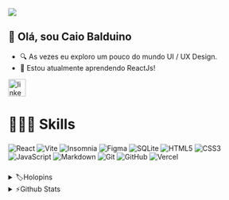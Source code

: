 <img src="https://cdn.discordapp.com/attachments/1070908868969910387/1157506253766008863/card_presentation.png?ex=6518db34&is=651789b4&hm=690290b400aff0e07d73dbecafc43840b82c7a02717009040d58e3dcdac5dd71&"/>
<h2>👋 Olá, sou Caio Balduino</h2>

- 🔍 As vezes eu exploro um pouco do mundo UI / UX Design.
- 🌱 Estou atualmente aprendendo ReactJs!
  
<div align="left">
  <a href="https://www.linkedin.com/in/caio-balduino/" target="_blank">
    <img src="https://img.shields.io/static/v1?message=LinkedIn&logo=linkedin&label=&color=0077B5&logoColor=white&labelColor=&style=for-the-badge" height="35" alt="linkedin logo"  />
  </a>
</div>

###

<h1 align="left">🧑🏻‍💻 Skills</h1>

###
![React](https://img.shields.io/badge/react-%2320232a.svg?style=for-the-badge&logo=react&logoColor=%2361DAFB)
![Vite](https://img.shields.io/badge/vite-%23646CFF.svg?style=for-the-badge&logo=vite&logoColor=white)
![Insomnia](https://img.shields.io/badge/Insomnia-black?style=for-the-badge&logo=insomnia&logoColor=5849BE)
![Figma](https://img.shields.io/badge/figma-%23F24E1E.svg?style=for-the-badge&logo=figma&logoColor=white)
![SQLite](https://img.shields.io/badge/sqlite-%2307405e.svg?style=for-the-badge&logo=sqlite&logoColor=white)
![HTML5](https://img.shields.io/badge/html5-%23E34F26.svg?style=for-the-badge&logo=html5&logoColor=white)
![CSS3](https://img.shields.io/badge/css3-%231572B6.svg?style=for-the-badge&logo=css3&logoColor=white)
![JavaScript](https://img.shields.io/badge/javascript-%23323330.svg?style=for-the-badge&logo=javascript&logoColor=%23F7DF1E)
![Markdown](https://img.shields.io/badge/markdown-%23000000.svg?style=for-the-badge&logo=markdown&logoColor=white)
![Git](https://img.shields.io/badge/git-%23F05033.svg?style=for-the-badge&logo=git&logoColor=white)
![GitHub](https://img.shields.io/badge/github-%23121011.svg?style=for-the-badge&logo=github&logoColor=white)
![Vercel](https://img.shields.io/badge/vercel-%23000000.svg?style=for-the-badge&logo=vercel&logoColor=white)
###

<details>
  <summary>🏷️Holopins</summary>
  
  <a href="https://holopin.io/@caiobaldur#">
    <img src="https://holopin.me/@caiobaldur#" alt="@caiobaldur#'s Holopin board" />
  </a>
</details>

<details>
  <summary>⚡Github Stats</summary>
  
  <a href="#">![Github stats](https://github-readme-stats.vercel.app/api?username=Caiobaldur&theme=blueberry&count_private=true&hide_border=true&line_height=20)</a>
  <a href="#">![Top Langs](https://github-readme-stats.vercel.app/api/top-langs/?username=Caiobaldur&layout=compact&theme=blueberry&count_private=true&hide_border=true)</a>
  <p align="left">
</p>
</details>

